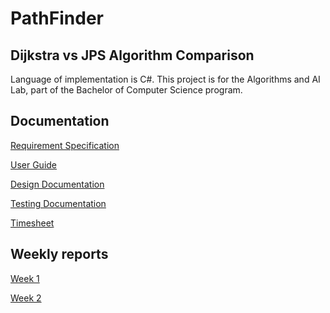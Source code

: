 # PathFinder

## Dijkstra vs JPS Algorithm Comparison

Language of implementation is C#. This project is for the Algorithms and AI Lab, part of the Bachelor of Computer Science program.

## Documentation
[Requirement Specification](./Doc/requirement_specification.md)

[User Guide](./Doc/user_quide.md)

[Design Documentation](./Doc/design_documentation.md)

[Testing Documentation](./Doc/testing_documentation.md)

[Timesheet](./Doc/timesheet.md)

## Weekly reports
[Week 1](./Doc/weekly_reports/weekly_report_1.md)

[Week 2](./Doc/weekly_reports/weekly_report_2.md)

<!--
[Week 3](./Doc/weekly_reports/weekly_report_3.md)

[Week 4](./Doc/weekly_reports/weekly_report_4.md)

[Week 5](./Doc/weekly_reports/weekly_report_5.md)

[Week 6](./Doc/weekly_reports/weekly_report_6.md)
-->